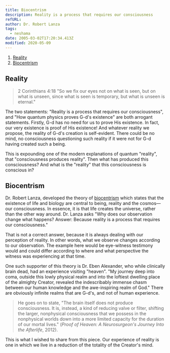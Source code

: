 ```yaml
---
title: Biocentrism
description: Reality is a process that requires our consciousness
refURL:
author: Dr. Robert Lanza
tags:
  - neshama
date: 2005-03-02T17:20:34.413Z
modified: 2020-05-09
---
```


1. [Reality](#reality)
2. [Biocentrism](#biocentrism)

## Reality

> 2 Corinthians 4:18 "So we fix our eyes not on what is seen, but on what is unseen, since what is seen is temporary, but what is unseen is eternal."

The two statements: "Reality is a process that requires our consciousness", and "How quantum physics proves G-d's existence" are both arrogant statements. Firstly, G-d has no need for us to prove His existence. In fact, our very existence is proof of His existence! And whatever reality we propose, the reality of G-d's creation is self-evident. There could be no mind, no consciousness questioning such reality if it were not for G-d having created such a being.

This is expounding one of the modern explanations of quantum "reality", that "consciousness produces reality". Then what has produced this consciousness? And what is the "reality" that this consciousness is conscious in?

## Biocentrism

Dr. Robert Lanza, developed the theory of [biocentrism](https://www.beliefnet.com/faiths/galleries/how-quantum-physics-proves-gods-existence.aspx) which states that the existence of life and biology are central to being, reality and the cosmos—our consciousness. In essence, it is that life creates the universe, rather than the other way around. Dr. Lanza asks "Why does our observation change what happens? Answer: Because reality is a process that requires our consciousness."

That is not a correct answer, because it is always dealing with our perception of reality. In other words, what we observe changes according to our observation. The example here would be eye-witness testimony would and could differ according to where and what perspective the witness was experiencing at that time.

One such supporter of this theory is Dr. Eben Alexander, who while clinically brain dead, had an experience visiting "heaven". "My journey deep into coma, outside this lowly physical realm and into the loftiest dwelling place of the almighty Creator, revealed the indescribably immense chasm between our human knowledge and the awe-inspiring realm of God." There are obviously infinite realms that are G-d's, and not of human experience.

> He goes on to state, "The brain itself does not produce consciousness. It is, instead, a kind of reducing valve or filter, shifting the larger, nonphysical consciousness that we possess in the nonphysical worlds down into a more limited capacity for the duration of our mortal lives." (_Proof of Heaven: A Neurosurgeon's Journey Into the Afterlife_, 2012).

This is what I wished to share from this piece. Our experience of reality is one in which we live in a reduction of the totality of the Creator's mind.
